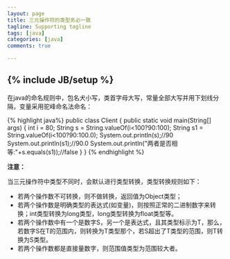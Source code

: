 ```yaml
---
layout: page
title: 三元操作符的类型务必一致
tagline: Supporting tagline
tags: [java]
categories: [java]
comments: true

---
```

{% include JB/setup %}
----------

在java的命名规则中，包名犬小写，类首字母大写，常量全部大写并用下划线分隔，变量采用驼峰命名法命名：

{% highlight java%}
   public class Client {
	public static void main(String[] args) {
		int i = 80;
		String s = String.valueOf(i<100?90:100);
		String s1 = String.valueOf(i<100?90:100.0);
		System.out.println(s);//90
		System.out.println(s1);//90.0
		System.out.println("两者是否相等:"+s.equals(s1));//false
	}
   }
{% endhighlight %}


**注意：**

当三元操作符中类型不同时，会默认进行类型转换，类型转换规则如下：

+ 若两个操作数不可转换，则不做转换，返回值为Object类型；   
+ 若两个操作数是明确类型的表达式(如变量)，则按照正常的二进制数字来转换；int类型转换为long类型，long类型转换为float类型等。   
+ 若两个操作数中有一个是数字S，另一个是表达式，且其类型标示为T，那么，若数字S在T的范围内，则转换为T类型那个，若S超出了T类型的范围，则T转换为S类型。
+ 若两个操作数都是直接量数字，则范围值类型为范围较大者。   

